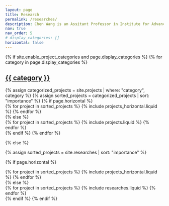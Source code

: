 ```yaml
---
layout: page
title: Research
permalink: /researches/
description: Chen Wang is an Assitant Professor in Institute for Advanced Study at the Shenzhen University. Dr. Wang's current research focuses on developing and implementing first-principles-based methods and machine-learning approaches to simulate the dynamics of phonons and electrons at the atomic level and their application to thermal management. Research topics include heat transport phenomena, anharmonic lattice dynamics, and structural phase transition for energy-converting materials, covering perovskites, thermoelectrics, and superionic conductors.
nav: true
nav_order: 5
# display_categories: []
horizontal: false
---
```


<!-- pages/research.md -->
<div class="projects">
{% if site.enable_project_categories and page.display_categories %}
  <!-- Display categorized projects -->
  {% for category in page.display_categories %}
  <a id="{{ category }}" href=".#{{ category }}">
    <h2 class="category">{{ category }}</h2>
  </a>
  {% assign categorized_projects = site.projects | where: "category", category %}
  {% assign sorted_projects = categorized_projects | sort: "importance" %}
  <!-- Generate cards for each project -->
  {% if page.horizontal %}
  <div class="container">
    <div class="row row-cols-2">
    {% for project in sorted_projects %}
      {% include projects_horizontal.liquid %}
    {% endfor %}
    </div>
  </div>
  {% else %}
  <div class="grid">
    {% for project in sorted_projects %}
      {% include projects.liquid %}
    {% endfor %}
  </div>
  {% endif %}
  {% endfor %}

{% else %}

<!-- Display projects without categories -->

{% assign sorted_projects = site.researches | sort: "importance" %}

  <!-- Generate cards for each project -->

{% if page.horizontal %}

  <div class="container">
    <div class="row row-cols-2">
    {% for project in sorted_projects %}
      {% include projects_horizontal.liquid %}
    {% endfor %}
    </div>
  </div>
  {% else %}
  <div class="grid">
    {% for project in sorted_projects %}
      {% include researches.liquid %}
    {% endfor %}
  </div>
  {% endif %}
{% endif %}
</div>
